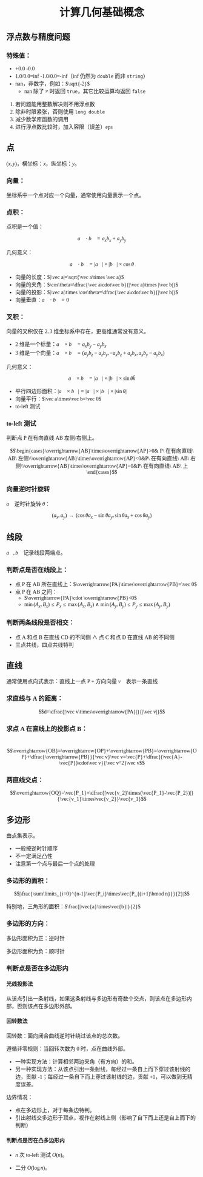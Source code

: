 <style>
 body {
  font-family: "楷体"
}
</style>

<h1><center>计算几何基础概念</center></h1>

## 浮点数与精度问题

### 特殊值：

- +0.0 -0.0
- 1.0/0.0=inf -1.0/0.0=-inf（inf 仍然为 `double` 而非 `string`）
- nan，非数字，例如：$\sqrt{-2}$
  - nan 除了 $\neq$ 时返回 `true`，其它比较运算均返回 `false`

1. 若问题能用整数解决则不用浮点数
2. 除非时限紧张，否则使用 `long double`
3. 减少数学库函数的调用
4. 进行浮点数比较时，加入容限（误差）eps

## 点

$(x,y)$，横坐标：$x$，纵坐标：$y$。

### 向量：

坐标系中一个点对应一个向量，通常使用向量表示一个点。

### 点积：

点积是一个值：

$$​\vec{a}\cdot\vec{b}=a_xb_x+a_yb_y$$

​几何意义：

$$\vec a\cdot \vec b=|\vec a|\times |\vec{b}|\times \cos\theta$$

- 向量的长度：$|\vec a|=\sqrt{\vec a\times \vec a}$
- 向量的夹角：$\cos\theta=\dfrac{\vec a\cdot\vec b}{|\vec a|\times |\vec b|}$
- 向量的投影：$|\vec a|\times \cos\theta=\dfrac{\vec a\cdot\vec b}{|\vec b|}$
- 向量垂直：$\vec a\cdot \vec b=0$

### 叉积：

向量的叉积仅在 $2,3$ 维坐标系中存在，更高维通常没有意义。

- $2$ 维是一个标量：$\vec a\times \vec b=a_xb_y-a_yb_x$
- $3$ 维是一个向量：$\vec a\times \vec b=(a_yb_z-a_zb_y,-a_xb_z+a_zb_x,a_xb_y-a_yb_x)$

​几何意义：

$$\vec a\times\vec b=|\vec a|\times |\vec b|\times \sin\theta\widehat{k}$$

- 平行四边形面积：$|\vec a\times \vec b|=|\vec a|\times |\vec b|\times |\sin\theta|$
- 向量平行：$\vec a\times\vec b=\vec 0$
- to-left 测试

### to-left 测试

​判断点 P 在有向直线 AB 左侧/右侧上。

$$\begin{cases}\overrightarrow{AB}\times\overrightarrow{AP}>0& P\ 在有向直线\ AB\ 左侧\\\overrightarrow{AB}\times\overrightarrow{AP}<0&P\ 在有向直线\ AB\ 右侧\\\overrightarrow{AB}\times\overrightarrow{AP}=0&P\ 在有向直线\ AB\ 上\end{cases}$$

### 向量逆时针旋转

​$\vec a$ 逆时针旋转 $\theta$：

$$(a_x,a_y)\rightarrow(\cos\theta a_x-\sin\theta a_y,\sin\theta a_x+\cos\theta a_y)$$


## 线段

$\vec{a},\vec{b}$ 记录线段两端点。

### 判断点是否在线段上：

- 点 P 在 AB 所在直线上：$\overrightarrow{PA}\times\overrightarrow{PB}=\vec 0$
- 点 P 在 AB 之间：
  - $\overrightarrow{PA}\cdot \overrightarrow{PB}<0$
  - $\min(A_x,B_x)\le P_x\le \max(A_x,B_x)\land \min(A_y,B_y)\le P_y\le \max(A_y,B_y)$

### 判断两条线段是否相交：

- 点 A 和点 B 在直线 CD 的不同侧 $\land$ 点 C 和点 D 在直线 AB 的不同侧
- 三点共线，四点共线特判

## 直线

通常使用点向式表示：直线上一点 P + 方向向量 $\vec v$ 表示一条直线

### 求直线与 A 的距离：


$$d=\dfrac{|\vec v\times\overrightarrow{PA}|}{|\vec v|}$$

### 求点 A 在直线上的投影点 B：
​
$$\overrightarrow{OB}=\overrightarrow{OP}+\overrightarrow{PB}=\overrightarrow{OP}+\dfrac{\overrightarrow{PB}}{\vec v}\vec v=\vec{P}+\dfrac{(\vec{A}-\vec{P})\cdot\vec v}{\vec v^2}\vec v$$

### 两直线交点：


$$\overrightarrow{OQ}=\vec{P_1}+\dfrac{|\vec{v_2}\times(\vec{P_1}-\vec{P_2})|}{\vec{v_1}\times\vec{v_2}}\vec{v_1}$$

## 多边形

由点集表示。

- 一般按逆时针顺序
- 不一定满足凸性
- 注意第一个点与最后一个点的处理

### 多边形的面积：

$$|\frac{\sum\limits_{i=0}^{n-1}\vec{P_i}\times\vec{P_{(i+1)\bmod n}}}{2}|$$

特别地，三角形的面积：$\frac{|\vec{a}\times\vec{b}|}{2}$

### 多边形的方向：

多边形面积为正：逆时针

多边形面积为负：顺时针

### 判断点是否在多边形内

#### 光线投影法

​	从该点引出一条射线，如果这条射线与多边形有奇数个交点，则该点在多边形内部，否则该点在多边形外部。

#### 回转数法

​回转数：面向闭合曲线逆时针绕过该点的总次数。

​遵循非零规则：当回转次数为 0 时，点在曲线外部。

- 一种实现方法：计算相邻两边夹角（有方向）的和。
- 另一种实现方法：从该点引出一条射线，每经过一条自上而下穿过该射线的边，贡献 -1；每经过一条自下而上穿过该射线的边，贡献 +1，可以做到无精度误差。

边界情况：
- 点在多边形上，对于每条边特判。
- 引出射线交多边形于顶点，视作在射线上侧（影响了自下而上还是自上而下的判断）

#### 判断点是否在凸多边形内

- $n$ 次 to-left 测试 $O(n)$。

- 二分 $O(\log n)$。